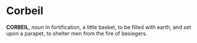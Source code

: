# Corbeil

**CORBEIL**, _noun_ In fortification, a little basket, to be filled with earth, and set upon a parapet, to shelter men from the fire of besiegers.